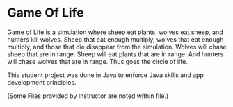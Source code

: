 # Game Of Life

Game of Life is a simulation where sheep eat plants, wolves eat sheep, and hunters kill wolves. Sheep that eat enough multiply, wolves that eat enough multiply, and those that die disappear from the simulation. Wolves will chase sheep that are in range. Sheep will eat plants that are in range. And hunters will chase wolves that are in range. Thus goes the circle of life.

This student project was done in Java to enforce Java skills and app development principles.

(Some Files provided by Instructor are noted within file.)
